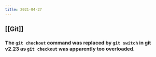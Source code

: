 ```yaml
---
title: 2021-04-27
---
```


## [[Git]]
### The `git checkout` command was replaced by `git switch` in git v2.23 as `git checkout` was apparently too overloaded.
###
